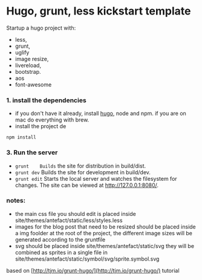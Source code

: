 # Hugo, grunt, less kickstart template
Startup a hugo project with:
- less,
- grunt,
- uglify
- image resize,
- livereload,
- bootstrap.
- aos
- font-awesome



### 1. install the dependencies
- if you don't have it already, install [hugo](www.gohugo.io), node and npm. if you are on mac do everything with brew.
- install the project de
 ```
 npm install
 ```

### 3. Run the server
- `grunt	Builds` the site for distribution in build/dist.
- `grunt dev`	Builds the site for development in build/dev.
- `grunt edit`	Starts the local server and watches the filesystem for changes. The site can be viewed at http://127.0.0.1:8080/.

### notes:
- the main css file you should edit is placed inside site/themes/antefact/static/less/styles.less
- images for the blog post that need to be resized should be placed inside a img foolder at the root of the project, the different image sizes will be generated according to the gruntfile
- svg should be placed inside site/themes/antefact/static/svg they will be combined as sprites in a single file in site/themes/antefact/static/symbol/svg/sprite.symbol.svg


based on [http://tjm.io/grunt-hugo/](http://tjm.io/grunt-hugo/) tutorial
